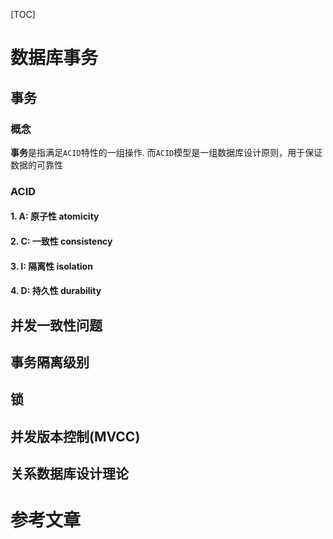 [TOC]

# 数据库事务



## 事务

### 概念

**事务**是指满足`ACID`特性的一组操作. 而`ACID`模型是一组数据库设计原则，用于保证数据的可靠性

### ACID

#### 1. A: 原子性 atomicity 





#### 2. C: 一致性 consistency

#### 3. I:  隔离性 isolation

#### 4. D:  持久性 durability







## 并发一致性问题



## 事务隔离级别



## 锁







## 并发版本控制(MVCC)





## 关系数据库设计理论





# 参考文章



